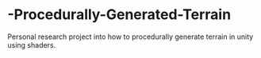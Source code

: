 # -Procedurally-Generated-Terrain
Personal research project into how to procedurally generate terrain in unity using shaders.
